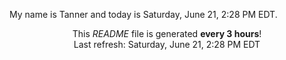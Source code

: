 My name is Tanner and today is Saturday, June 21, 2:28 PM EDT.

<p align="center">This <i>README</i> file is generated <b>every 3 hours</b>!</br>Last refresh: Saturday, June 21, 2:28 PM EDT<br /></p>
